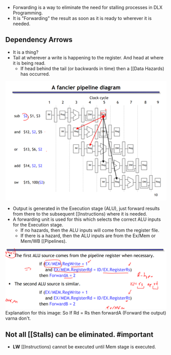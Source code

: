 - Forwarding is a way to eliminate the need for stalling processes in DLX Programming.
- It is "Forwarding" the result as soon as it is ready to wherever it is needed.

## Dependency Arrows
- It is a thing?
- Tail at wherever a write is happening to the register. And head at where it is being read.
	- If head behind the tail (or backwards in time) then a [[Data Hazards) has occurred. 

![](../Images/Pasted%20image%2020230322154806.png)

- Output is generated in the Execution stage (ALU), just forward results from there to the subsequent [[Instructions) where it is needed. 
- A forwarding unit is used for this which selects the correct ALU inputs for the Execution stage.
	- If no hazards, then the ALU inputs will come from the register file.
	- If there is a hazard, then the ALU inputs are from the Ex/Mem or Mem/WB [[Pipelines).


![](../Images/Pasted%20image%2020230322162427.png)
Explanation for this image:
	So If Rd = Rs then forwardA (Forward the output) varna don't.

## Not all [[Stalls) can be eliminated. #important
- **LW** [[Instructions) cannot be executed until Mem stage is executed.